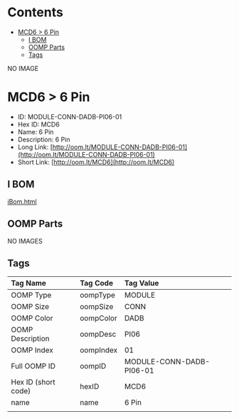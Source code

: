 



Contents
========

* [MCD6 > 6 Pin](#mcd6--6-pin)
	* [I BOM](#i-bom)
	* [OOMP Parts](#oomp-parts)
	* [Tags](#tags)
  
NO IMAGE  
# MCD6 > 6 Pin

- ID: MODULE-CONN-DADB-PI06-01
- Hex ID: MCD6
- Name: 6 Pin
- Description: 6 Pin
- Long Link: [http://oom.lt/MODULE-CONN-DADB-PI06-01](http://oom.lt/MODULE-CONN-DADB-PI06-01)
- Short Link: [http://oom.lt/MCD6](http://oom.lt/MCD6)

## I BOM
  
[iBom.html](https://htmlpreview.github.io/?https://github.com/oomlout/oomlout_OOMP_projects_V2/blob/main/MODULE/CONN/DADB/PI06/01/ibom.html)
## OOMP Parts
  
NO IMAGES  
## Tags
  

|Tag Name|Tag Code|Tag Value|
| :--- | :--- | :--- |
|OOMP Type|oompType|MODULE|
|OOMP Size|oompSize|CONN|
|OOMP Color|oompColor|DADB|
|OOMP Description|oompDesc|PI06|
|OOMP Index|oompIndex|01|
|Full OOMP ID|oompID|MODULE-CONN-DADB-PI06-01|
|Hex ID (short code)|hexID|MCD6|
|name|name|6 Pin|
||||
